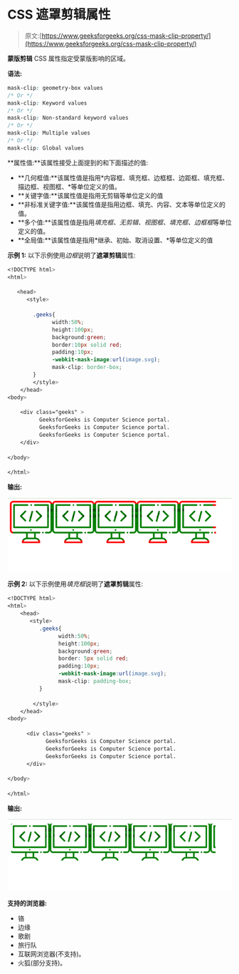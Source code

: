 # CSS 遮罩剪辑属性

> 原文:[https://www.geeksforgeeks.org/css-mask-clip-property/](https://www.geeksforgeeks.org/css-mask-clip-property/)

**蒙版剪辑** CSS 属性指定受蒙版影响的区域。

**语法:**

```css
mask-clip: geometry-box values
/* Or */
mask-clip: Keyword values
/* Or */
mask-clip: Non-standard keyword values
/* Or */
mask-clip: Multiple values
/* Or */
mask-clip: Global values

```

**属性值:**该属性接受上面提到的和下面描述的值:

*   **几何框值:**该属性值是指用*内容框、填充框、边框框、边距框、填充框、描边框、视图框、*等单位定义的值。
*   **关键字值:**该属性值是指用无剪辑等单位定义的值
*   **非标准关键字值:**该属性值是指用边框、填充、内容、文本等单位定义的值。
*   **多个值:**该属性值是指用*填充框、无剪辑、视图框、填充框、边框框*等单位定义的值。
*   **全局值:**该属性值是指用*继承、初始、取消设置、*等单位定义的值

**示例 1:** 以下示例使用*边框*说明了**遮罩剪辑**属性:

```css
<!DOCTYPE html>
<html>

   <head>
      <style>

        .geeks{
              width:50%;
              height:100px;
              background:green;
              border:10px solid red;
              padding:10px;
              -webkit-mask-image:url(image.svg);
              mask-clip: border-box;
        }
        </style>
    </head>
<body>

    <div class="geeks" >
          GeeksforGeeks is Computer Science portal.
          GeeksforGeeks is Computer Science portal.
          GeeksforGeeks is Computer Science portal.
    </div>

</body>

</html>
```

**输出:**

![](img/da5ae5baf447e368c34a2a29fe61ae3b.png)

**示例 2:** 以下示例使用*填充框*说明了**遮罩剪辑**属性:

```css
<!DOCTYPE html>
<html>
    <head>
       <style>
          .geeks{
                width:50%;
                height:100px;
                background:green;
                border: 5px solid red;
                padding:10px;
                -webkit-mask-image:url(image.svg);
                mask-clip: padding-box;
          }

        </style>
    </head>
<body>

      <div class="geeks" >
            GeeksforGeeks is Computer Science portal.
            GeeksforGeeks is Computer Science portal.
            GeeksforGeeks is Computer Science portal.
      </div>

</body>

</html>
```

**输出:**

![](img/2e7c3d2f63f95d86f986844a897c8173.png)

**支持的浏览器:**

*   铬
*   边缘
*   歌剧
*   旅行队
*   互联网浏览器(不支持)。
*   火狐(部分支持)。